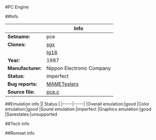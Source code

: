 #PC Engine

##Info

||Info|
|-----|-----|
|**Setname:**|pce
|**Clones:**|[sgx](sgx.md)
||[tg16](tg16.md)
|**Year:**|1987
|**Manufacturer:**|Nippon Electronic Company
|**Status:**|imperfect
|**Bug reports:**|[MAMETesters](http://mametesters.org/view_all_set.php?type=1&temporary=y&search=pce.c)
|**Source file:**|[pce.c](https://github.com/mamedev/mame/blob/master/src/mess/drivers/pce.c)

##Emulation info
|| Status |
|-----|-----|
|Overall emulation:|good
|Color emulation:|good
|Sound emulation:|imperfect
|Graphics emulation:|good
|Savestates:|unsupported

##Tech info

##Romset info

<!--- START OF EDITED COMMENT DO NOT TOUCH TEXT ABOVE-->
